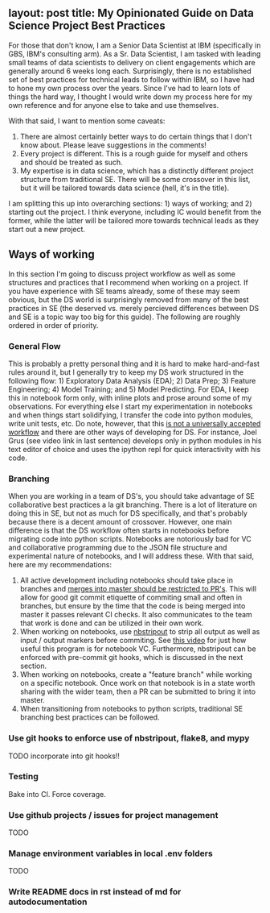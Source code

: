 layout: post
title: My Opinionated Guide on Data Science Project Best Practices
---

For those that don't know, I am a Senior Data Scientist at IBM (specifically in GBS, IBM's consulting arm). As a Sr. Data Scientist, I am tasked with leading small teams of data scientists to delivery on client engagements which are generally around 6 weeks long each. Surprisingly, there is no established set of best practices for technical leads to follow within IBM, so I have had to hone my own process over the years. Since I've had to learn lots of things the hard way, I thought I would write down my process here for my own reference and for anyone else to take and use themselves.

With that said, I want to mention some caveats:
1. There are almost certainly better ways to do certain things that I don't know about. Please leave suggestions in the comments!
2. Every project is different. This is a rough guide for myself and others and should be treated as such.
3. My expertise is in data science, which has a distinctly different project structure from traditional SE. There will be some crossover in this list, but it will be tailored towards data science (hell, it's in the title).

I am splitting this up into overarching sections: 1) ways of working; and 2) starting out the project. I think everyone, including IC would benefit from the former, while the latter will be tailored more towards technical leads as they start out a new project.

## Ways of working
In this section I'm going to discuss project workflow as well as some structures and practices that I recommend when working on a project. If you have experience with SE teams already, some of these may seem obvious, but the DS world is surprisingly removed from many of the best practices in SE (the deserved vs. merely percieved differences between DS and SE is a topic way too big for this guide). The following are roughly ordered in order of priority.

### General Flow
This is probably a pretty personal thing and it is hard to make hard-and-fast rules around it, but I generally try to keep my DS work structured in the following flow: 1) Exploratory Data Analysis (EDA); 2) Data Prep; 3) Feature Engineering; 4) Model Training; and 5) Model Predicting. For EDA, I keep this in notebook form only, with inline plots and prose around some of my observations. For everything else I start my experimentation in notebooks and when things start solidifying, I transfer the code into python modules, write unit tests, etc. Do note, however, that this [is not a universally accepted workflow](https://www.youtube.com/watch?v=7jiPeIFXb6U) and there are other ways of developing for DS. For instance, Joel Grus (see video link in last sentence) develops only in python modules in his text editor of choice and uses the ipython repl for quick interactivity with his code.

### Branching
When you are working in a team of DS's, you should take advantage of SE collaborative best practices a la git branching. There is a lot of literature on doing this in SE, but not as much for DS specifically, and that's probably because there is a decent amount of crossover. However, one main difference is that the DS workflow often starts in notebooks before migrating code into python scripts. Notebooks are notoriously bad for VC and collaborative programming due to the JSON file structure and experimental nature of notebooks, and I will address these. With that said, here are my recommendations:
1. All active development including notebooks should take place in branches and [merges into master should be restricted to PR's](https://docs.github.com/en/github/administering-a-repository/enabling-branch-restrictions). This will allow for good git commit etiquette of commiting small and often in branches, but ensure by the time that the code is being merged into master it passes relevant CI checks. It also communicates to the team that work is done and can be utilized in their own work.
1. When working on notebooks, use [nbstripout](https://github.com/kynan/nbstripout) to strip all output as well as input / output markers before commiting. See [this video](https://www.youtube.com/watch?v=BEMP4xacrVc) for just how useful this program is for notebook VC. Furthermore, nbstripout can be enforced with pre-commit git hooks, which is discussed in the next section.
1. When working on notebooks, create a "feature branch" while working on a specific notebook. Once work on that notebook is in a state worth sharing with the wider team, then a PR can be submitted to bring it into master.
1. When transitioning from notebooks to python scripts, traditional SE branching best practices can be followed.

### Use git hooks to enforce use of nbstripout, flake8, and mypy
TODO
incorporate into git hooks!!

### Testing
Bake into CI. Force coverage.

### Use github projects / issues for project management
TODO

### Manage environment variables in local .env folders
TODO

### Write README docs in rst instead of md for autodocumentation

